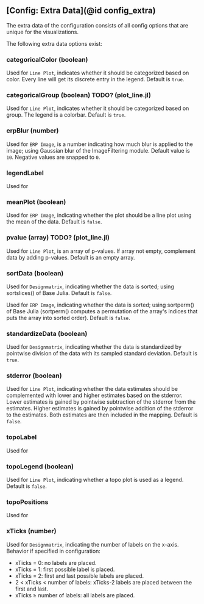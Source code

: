 ## [Config: Extra Data](@id config_extra)

The extra data of the configuration consists of all config options that are unique for the visualizations. 

The following extra data options exist:

### categoricalColor (boolean)
Used for `Line Plot`, indicates whether it should be categorized based on color. 
Every line will get its discrete entry in the legend.
Default is `true`.

### categoricalGroup (boolean) TODO? (plot_line.jl)
Used for `Line Plot`, indicates whether it should be categorized based on group.
The legend is a colorbar.
Default is `true`.

### erpBlur (number)
Used for `ERP Image`, is a number indicating how much blur is applied to the image; using Gaussian blur of the ImageFiltering module. Default value is `10`. Negative values are snapped to `0`.

### legendLabel
Used for

### meanPlot (boolean)
Used for `ERP Image`, indicating whether the plot should be a line plot using the mean of the data. 
Default is `false`.

### pvalue (array) TODO? (plot_line.jl)
Used for `Line Plot`, is an array of p-values. If array not empty, complement data by adding p-values.
Default is an empty array.

### sortData (boolean)
Used for `Designmatrix`, indicating whether the data is sorted; using sortslices() of Base Julia. 
Default is `false`.

Used for `ERP Image`, indicating whether the data is sorted; using sortperm() of Base Julia 
(sortperm() computes a permutation of the array's indices that puts the array into sorted order). 
Default is `false`.

### standardizeData (boolean)
Used for `Designmatrix`, indicating whether the data is standardized by pointwise division of the data with its sampled standard deviation. 
Default is `true`.

### stderror (boolean)
Used for `Line Plot`, indicating whether the data estimates should be complemented 
with lower and higher estimates based on the stderror. 
Lower estimates is gained by pointwise subtraction of the stderror from the estimates. 
Higher estimates is gained by pointwise addition of the stderror to the estimates. 
Both estimates are then included in the mapping. 
Default is `false`.

### topoLabel
Used for

### topoLegend (boolean)
Used for `Line Plot`, indicating whether a topo plot is used as a legend.
Default is `false`.

### topoPositions
Used for

### xTicks (number)
Used for `Designmatrix`, indicating the number of labels on the x-axis. Behavior if specified in configuration:
- xTicks = 0: no labels are placed.
- xTicks = 1: first possible label is placed.
- xTicks = 2: first and last possible labels are placed.
- 2 < xTicks < number of labels: xTicks-2 labels are placed between the first and last.
- xTicks ≥ number of labels: all labels are placed.